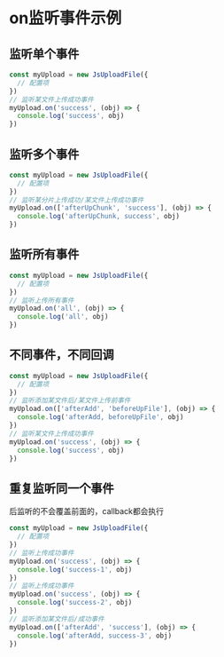 # on监听事件示例

## 监听单个事件
```javascript
const myUpload = new JsUploadFile({
  // 配置项
})
// 监听某文件上传成功事件
myUpload.on('success', (obj) => {
  console.log('success', obj)
})
```

## 监听多个事件
```javascript
const myUpload = new JsUploadFile({
  // 配置项
})
// 监听某分片上传成功/某文件上传成功事件
myUpload.on(['afterUpChunk', 'success'], (obj) => {
  console.log('afterUpChunk, success', obj)
})
```

## 监听所有事件
```javascript
const myUpload = new JsUploadFile({
  // 配置项
})
// 监听上传所有事件
myUpload.on('all', (obj) => {
  console.log('all', obj)
})
```

## 不同事件，不同回调
```javascript
const myUpload = new JsUploadFile({
  // 配置项
})
// 监听添加某文件后/某文件上传前事件
myUpload.on(['afterAdd', 'beforeUpFile'], (obj) => {
  console.log('afterAdd, beforeUpFile', obj)
})
// 监听某文件上传成功事件
myUpload.on('success', (obj) => {
  console.log('success', obj)
})
```

## 重复监听同一个事件
后监听的不会覆盖前面的，callback都会执行
```javascript
const myUpload = new JsUploadFile({
  // 配置项
})
// 监听上传成功事件
myUpload.on('success', (obj) => {
  console.log('success-1', obj)
})
// 监听上传成功事件
myUpload.on('success', (obj) => {
  console.log('success-2', obj)
})
// 监听添加某文件后/成功事件
myUpload.on(['afterAdd', 'success'], (obj) => {
  console.log('afterAdd, success-3', obj)
})
```
